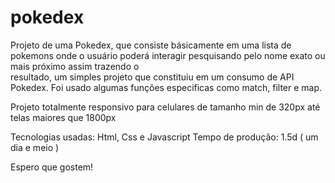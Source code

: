 # pokedex

Projeto de uma Pokedex, que consiste básicamente em uma lista de pokemons onde o usuário poderá interagir pesquisando pelo nome exato ou mais próximo assim trazendo o </br>
resultado, um simples projeto que constituiu em um consumo de API Pokedex. Foi usado algumas funções especificas como match, filter e map. 

Projeto totalmente responsivo para celulares de tamanho min de 320px até telas maiores que 1800px 

Tecnologias usadas: Html, Css e Javascript
Tempo de produção: 1.5d ( um dia e meio )

Espero que gostem!
